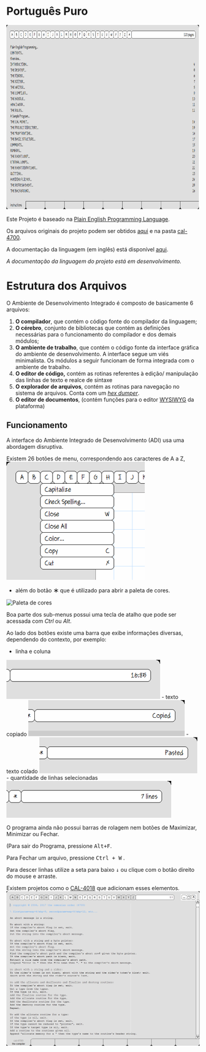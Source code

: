 # Português Puro

<p>
<img src="docs/Imagens-Para-o-Readme/tela.png" alt="Tela do Programa" width="856" height="481">
 </p>
 

Este Projeto é baseado na [Plain English Programming Language](http://osmosianplainenglishprogramming.blog/).

Os arquivos originais do projeto podem ser obtidos [aqui](http://www.osmosian.com/cal-4700.zip) e na pasta [cal-4700](https://github.com/elenderg/Portugues-Puro/tree/main/recursos/CAL-4700).

A documentação da linguagem (em inglês) está disponível [aqui](https://github.com/elenderg/Portugues-Puro/tree/main/recursos/CAL-4700/documentation).

*A documentação da linguagem do projeto está em desenvolvimento.*


# Estrutura dos Arquivos

O Ambiente de Desenvolvimento Integrado é composto de basicamente 6 arquivos:

  1. **O compilador**, que contém o código fonte do compilador da linguagem;
  2. **O cérebro**, conjunto de bibliotecas que contém as definições necessárias para o funcionamento do compilador e dos demais módulos;
  3. **O ambiente de trabalho**, que contém o código fonte da interface gráfica do ambiente de desenvolvimento. A interface segue um viés minimalista. Os módulos a seguir funcionam de forma integrada com o ambiente de trabalho.
  4. **O editor de código,** contém as rotinas referentes à edição/ manipulação das linhas de texto e realce de sintaxe
  5. **O explorador de arquivos**, contém as rotinas para navegação no sistema de arquivos. Conta com um *[hex dumper](https://pt.wikipedia.org/wiki/Hex_dump)*.
  6. **O editor de documentos**, (contém funções para o editor [WYSIWYG](https://pt.wikipedia.org/wiki/WYSIWYG) da plataforma)


## Funcionamento

A interface do Ambiente Integrado de Desenvolvimento (ADI) usa uma abordagem disruptiva. 

Existem 26 botões de menu, correspondendo aos caracteres de A a Z,  
<img src="docs/Imagens-Para-o-Readme/menus.png" Alt="Menu do programa">

- além do botão **＊** que é utilizado para abrir a paleta de cores. 
 <img src="docs/Imagens-Para-o-Readme/✷.png" Alt="Paleta de cores">


Boa parte dos sub-menus possui uma tecla de atalho que pode ser acessada com _Ctrl_ ou _Alt_.

Ao lado dos botões existe uma barra que exibe informações diversas, dependendo do contexto, por exemplo: 

 - linha e coluna
 <img src="docs/Imagens-Para-o-Readme/linhacoluna.png">
 - texto copiado
 <img src="docs/Imagens-Para-o-Readme/copiado.png">
 - texto colado
 <img src="docs/Imagens-Para-o-Readme/colado.png">
 - quantidade de linhas selecionadas
 <img src="docs/Imagens-Para-o-Readme/quantidadedelinhasselecionadas.png">

O programa ainda não possui barras de rolagem nem botões de Maximizar, Minimizar ou Fechar. 

(Para sair do Programa, pressione <kbd>Alt+F</kbd>.

Para Fechar um arquivo, pressione <kbd>Ctrl + W</kbd> . 

Para descer linhas utilize a seta para baixo <kbd>↓</kbd> ou clique com o botão direito do mouse e arraste.

Existem projetos como o [CAL-4018](https://github.com/Folds/english) que adicionam esses elementos.
 <img src="docs/Imagens-Para-o-Readme/cal4018.png">
